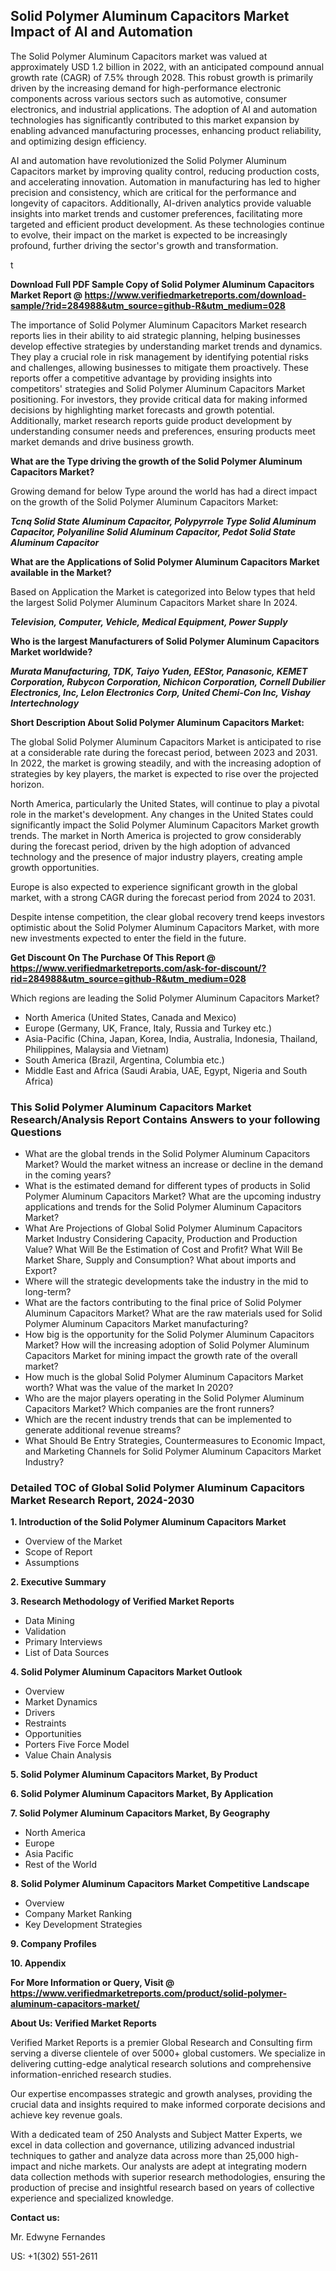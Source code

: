 <h2>Solid Polymer Aluminum Capacitors Market Impact of AI and Automation</h2><p>The Solid Polymer Aluminum Capacitors market was valued at approximately USD 1.2 billion in 2022, with an anticipated compound annual growth rate (CAGR) of 7.5% through 2028. This robust growth is primarily driven by the increasing demand for high-performance electronic components across various sectors such as automotive, consumer electronics, and industrial applications. The adoption of AI and automation technologies has significantly contributed to this market expansion by enabling advanced manufacturing processes, enhancing product reliability, and optimizing design efficiency.</p><p>AI and automation have revolutionized the Solid Polymer Aluminum Capacitors market by improving quality control, reducing production costs, and accelerating innovation. Automation in manufacturing has led to higher precision and consistency, which are critical for the performance and longevity of capacitors. Additionally, AI-driven analytics provide valuable insights into market trends and customer preferences, facilitating more targeted and efficient product development. As these technologies continue to evolve, their impact on the market is expected to be increasingly profound, further driving the sector's growth and transformation.</p>t</p><p id="" class=""><strong>Download Full PDF Sample Copy of Solid Polymer Aluminum Capacitors Market Report @ <a href="https://www.verifiedmarketreports.com/download-sample/?rid=284988&utm_source=github-R&utm_medium=028" target="_blank">https://www.verifiedmarketreports.com/download-sample/?rid=284988&utm_source=github-R&utm_medium=028</a></strong></p><p>The importance of&nbsp;Solid Polymer Aluminum Capacitors Market research reports lies in their ability to aid strategic planning, helping businesses develop effective strategies by understanding market trends and dynamics. They play a crucial role in risk management by identifying potential risks and challenges, allowing businesses to mitigate them proactively. These reports offer a competitive advantage by providing insights into competitors' strategies and Solid Polymer Aluminum Capacitors Market positioning. For investors, they provide critical data for making informed decisions by highlighting market forecasts and growth potential. Additionally, market research reports guide product development by understanding consumer needs and preferences, ensuring products meet market demands and drive business growth.</p><p><strong>What are the&nbsp;Type driving the growth of the Solid Polymer Aluminum Capacitors Market?</strong></p><p id="" class="">Growing demand for below Type around the world has had a direct impact on the growth of the Solid Polymer Aluminum Capacitors Market:</p><em><strong>Tcnq Solid State Aluminum Capacitor, Polypyrrole Type Solid Aluminum Capacitor, Polyaniline Solid Aluminum Capacitor, Pedot Solid State Aluminum Capacitor</strong></em></p><strong>What are the&nbsp;Applications&nbsp;of Solid Polymer Aluminum Capacitors Market available in the Market?</strong></p><p id="" class="">Based on Application the Market is categorized into Below types that held the largest Solid Polymer Aluminum Capacitors Market share In 2024.</p><em><strong>Television, Computer, Vehicle, Medical Equipment, Power Supply</strong></em></p><strong>Who is the largest Manufacturers of Solid Polymer Aluminum Capacitors Market worldwide?</strong></p><p><em><strong>Murata Manufacturing, TDK, Taiyo Yuden, EEStor, Panasonic, KEMET Corporation, Rubycon Corporation, Nichicon Corporation, Cornell Dubilier Electronics, Inc, Lelon Electronics Corp, United Chemi-Con Inc, Vishay Intertechnology</strong></em></p><p id="" class=""><strong>Short Description About Solid Polymer Aluminum Capacitors Market:</strong></p><p>The global Solid Polymer Aluminum Capacitors Market is anticipated to rise at a considerable rate during the forecast period, between 2023 and 2031. In 2022, the market is growing steadily, and with the increasing adoption of strategies by key players, the market is expected to rise over the projected horizon.</p><p>North America, particularly the United States, will continue to play a pivotal role in the market's development. Any changes in the United States could significantly impact the Solid Polymer Aluminum Capacitors Market growth trends. The market in North America is projected to grow considerably during the forecast period, driven by the high adoption of advanced technology and the presence of major industry players, creating ample growth opportunities.</p><p>Europe is also expected to experience significant growth in the global market, with a strong CAGR during the forecast period from 2024 to 2031.</p><p>Despite intense competition, the clear global recovery trend keeps investors optimistic about the Solid Polymer Aluminum Capacitors Market, with more new investments expected to enter the field in the future.</p><p id="" class=""><strong>Get Discount On The Purchase Of This Report @ <a href="https://www.verifiedmarketreports.com/ask-for-discount/?rid=284988&utm_source=github-R&utm_medium=028" target="_blank">https://www.verifiedmarketreports.com/ask-for-discount/?rid=284988&utm_source=github-R&utm_medium=028</a></strong></p>Which regions are leading the Solid Polymer Aluminum Capacitors Market?</p><ul><li>North America (United States, Canada and Mexico)</li><li>Europe (Germany, UK, France, Italy, Russia and Turkey etc.)</li><li>Asia-Pacific (China, Japan, Korea, India, Australia, Indonesia, Thailand, Philippines, Malaysia and Vietnam)</li><li>South America (Brazil, Argentina, Columbia etc.)</li><li>Middle East and Africa (Saudi Arabia, UAE, Egypt, Nigeria and South Africa)</li></ul><h3 id="" class="">This Solid Polymer Aluminum Capacitors Market Research/Analysis Report Contains Answers to your following Questions</h3><ul><li>What are the global trends in the Solid Polymer Aluminum Capacitors Market? Would the market witness an increase or decline in the demand in the coming years?</li><li>What is the estimated demand for different types of products in Solid Polymer Aluminum Capacitors Market? What are the upcoming industry applications and trends for the Solid Polymer Aluminum Capacitors Market?</li><li>What Are Projections of Global Solid Polymer Aluminum Capacitors Market Industry Considering Capacity, Production and Production Value? What Will Be the Estimation of Cost and Profit? What Will Be Market Share, Supply and Consumption? What about imports and Export?</li><li>Where will the strategic developments take the industry in the mid to long-term?</li><li>What are the factors contributing to the final price of Solid Polymer Aluminum Capacitors Market? What are the raw materials used for Solid Polymer Aluminum Capacitors Market manufacturing?</li><li>How big is the opportunity for the Solid Polymer Aluminum Capacitors Market? How will the increasing adoption of Solid Polymer Aluminum Capacitors Market for mining impact the growth rate of the overall market?</li><li>How much is the global Solid Polymer Aluminum Capacitors Market worth? What was the value of the market In 2020?</li><li>Who are the major players operating in the Solid Polymer Aluminum Capacitors Market? Which companies are the front runners?</li><li>Which are the recent industry trends that can be implemented to generate additional revenue streams?</li><li>What Should Be Entry Strategies, Countermeasures to Economic Impact, and Marketing Channels for Solid Polymer Aluminum Capacitors Market Industry?</li></ul><h3 id="" class="">Detailed TOC of Global Solid Polymer Aluminum Capacitors Market Research Report, 2024-2030</h3><p id="" class=""><strong>1. Introduction of the Solid Polymer Aluminum Capacitors Market</strong></p><ul><li>Overview of the Market</li><li>Scope of Report</li><li>Assumptions</li></ul><p id="" class=""><strong>2. Executive Summary</strong></p><p id="" class=""><strong>3. Research Methodology of Verified Market Reports</strong></p><ul><li>Data Mining</li><li>Validation</li><li>Primary Interviews</li><li>List of Data Sources</li></ul><p id="" class=""><strong>4. Solid Polymer Aluminum Capacitors Market Outlook</strong></p><ul><li>Overview</li><li>Market Dynamics</li><li>Drivers</li><li>Restraints</li><li>Opportunities</li><li>Porters Five Force Model</li><li>Value Chain Analysis</li></ul><p id="" class=""><strong>5. Solid Polymer Aluminum Capacitors Market, By Product</strong></p><p id="" class=""><strong>6. Solid Polymer Aluminum Capacitors Market, By Application</strong></p><p id="" class=""><strong>7. Solid Polymer Aluminum Capacitors Market, By Geography</strong></p><ul><li>North America</li><li>Europe</li><li>Asia Pacific</li><li>Rest of the World</li></ul><p id="" class=""><strong>8. Solid Polymer Aluminum Capacitors Market Competitive Landscape</strong></p><ul><li>Overview</li><li>Company Market Ranking</li><li>Key Development Strategies</li></ul><p id="" class=""><strong>9. Company Profiles</strong></p><p id="" class=""><strong>10. Appendix</strong></p><p id="" class=""><strong>For More Information or Query, Visit @ <a href="https://www.verifiedmarketreports.com/product/solid-polymer-aluminum-capacitors-market/" target="_blank">https://www.verifiedmarketreports.com/product/solid-polymer-aluminum-capacitors-market/</a></strong></p><p id="" class=""><strong>About Us: Verified Market Reports</strong></p><p id="" class="">Verified Market Reports is a premier Global Research and Consulting firm serving a diverse clientele of over 5000+ global customers. We specialize in delivering cutting-edge analytical research solutions and comprehensive information-enriched research studies.</p><p id="" class="">Our expertise encompasses strategic and growth analyses, providing the crucial data and insights required to make informed corporate decisions and achieve key revenue goals.</p><p id="" class="">With a dedicated team of 250 Analysts and Subject Matter Experts, we excel in data collection and governance, utilizing advanced industrial techniques to gather and analyze data across more than 25,000 high-impact and niche markets. Our analysts are adept at integrating modern data collection methods with superior research methodologies, ensuring the production of precise and insightful research based on years of collective experience and specialized knowledge.</p><p id="" class=""><strong>Contact us:</strong></p><p id="" class="">Mr. Edwyne Fernandes</p><p id="" class="">US: +1(302) 551-2611</p>
